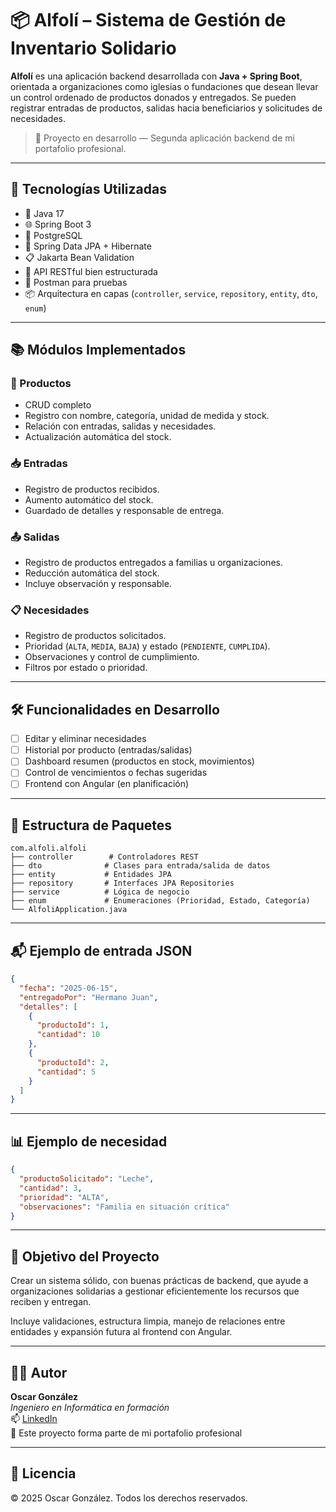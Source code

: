 # 📦 Alfolí – Sistema de Gestión de Inventario Solidario

**Alfolí** es una aplicación backend desarrollada con **Java + Spring Boot**, orientada a organizaciones como iglesias o fundaciones que desean llevar un control ordenado de productos donados y entregados. Se pueden registrar entradas de productos, salidas hacia beneficiarios y solicitudes de necesidades.

> 🎯 Proyecto en desarrollo — Segunda aplicación backend de mi portafolio profesional.

---

## 🚀 Tecnologías Utilizadas

- 🧠 Java 17
- 🌐 Spring Boot 3
- 💾 PostgreSQL
- 🧩 Spring Data JPA + Hibernate
- 📋 Jakarta Bean Validation
- 🔁 API RESTful bien estructurada
- 🧪 Postman para pruebas
- 📦 Arquitectura en capas (`controller`, `service`, `repository`, `entity`, `dto`, `enum`)

---

## 📚 Módulos Implementados

### 🛒 Productos
- CRUD completo
- Registro con nombre, categoría, unidad de medida y stock.
- Relación con entradas, salidas y necesidades.
- Actualización automática del stock.

### 📥 Entradas
- Registro de productos recibidos.
- Aumento automático del stock.
- Guardado de detalles y responsable de entrega.

### 📤 Salidas
- Registro de productos entregados a familias u organizaciones.
- Reducción automática del stock.
- Incluye observación y responsable.

### 📋 Necesidades
- Registro de productos solicitados.
- Prioridad (`ALTA`, `MEDIA`, `BAJA`) y estado (`PENDIENTE`, `CUMPLIDA`).
- Observaciones y control de cumplimiento.
- Filtros por estado o prioridad.

---

## 🛠️ Funcionalidades en Desarrollo

- [ ] Editar y eliminar necesidades
- [ ] Historial por producto (entradas/salidas)
- [ ] Dashboard resumen (productos en stock, movimientos)
- [ ] Control de vencimientos o fechas sugeridas
- [ ] Frontend con Angular (en planificación)

---

## 🧭 Estructura de Paquetes

```
com.alfoli.alfoli
├── controller        # Controladores REST
├── dto              # Clases para entrada/salida de datos
├── entity           # Entidades JPA
├── repository       # Interfaces JPA Repositories
├── service          # Lógica de negocio
├── enum             # Enumeraciones (Prioridad, Estado, Categoría)
└── AlfoliApplication.java
```

---

## 📬 Ejemplo de entrada JSON

```json
{
  "fecha": "2025-06-15",
  "entregadoPor": "Hermano Juan",
  "detalles": [
    {
      "productoId": 1,
      "cantidad": 10
    },
    {
      "productoId": 2,
      "cantidad": 5
    }
  ]
}
```

---

## 📊 Ejemplo de necesidad

```json
{
  "productoSolicitado": "Leche",
  "cantidad": 3,
  "prioridad": "ALTA",
  "observaciones": "Familia en situación crítica"
}
```

---

## 🎯 Objetivo del Proyecto

Crear un sistema sólido, con buenas prácticas de backend, que ayude a organizaciones solidarias a gestionar eficientemente los recursos que reciben y entregan.

Incluye validaciones, estructura limpia, manejo de relaciones entre entidades y expansión futura al frontend con Angular.

---

## 👨‍💻 Autor

**Oscar González**  
_Ingeniero en Informática en formación_  
📫 [LinkedIn](https://www.linkedin.com)  
📁 Este proyecto forma parte de mi portafolio profesional

---

## 🧠 Licencia

© 2025 Oscar González. Todos los derechos reservados.